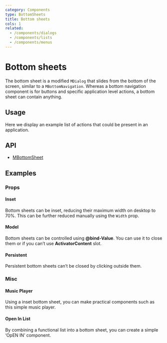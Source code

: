```yaml
---
category: Components
type: BottomSheets
title: Bottom sheets
cols: 1
related:
  - /components/dialogs
  - /components/lists
  - /components/menus
---
```


# Bottom sheets

The bottom sheet is a modified `MDialog` that slides from the bottom of the screen, similar to a `MBottomNavigation`. Whereas a bottom navigation component is for buttons and specific application level actions, a bottom sheet can contain anything.

## Usage

Here we display an example list of actions that could be present in an application.

<bottom-sheets-usage></bottom-sheets-usage>

## API

- [MBottomSheet](/api/MBottomSheet)

## Examples

### Props

#### Inset

Bottom sheets can be inset, reducing their maximum width on desktop to 70%. This can be further reduced manually using the `Width` prop.

<example file="" />

#### Model

Bottom sheets can be controlled using **@bind-Value**. You can use it to close them or if you can’t use **ActivatorContent** slot.

<example file="" />

#### Persistent

Persistent bottom sheets can’t be closed by clicking outside them.

<example file="" />

### Misc

#### Music Player

Using a inset bottom sheet, you can make practical components such as this simple music player.

<example file="" />

#### Open In List

By combining a functional list into a bottom sheet, you can create a simple ‘OpEN IN’ component.

<example file="" />



